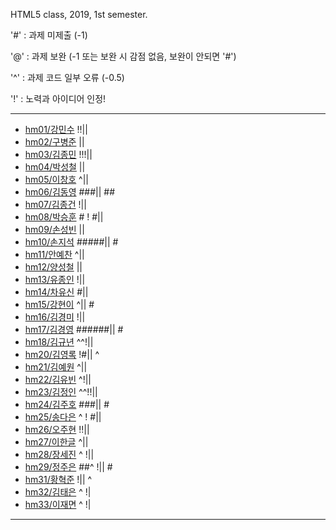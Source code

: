 HTML5 class, 2019, 1st semester.

'#' : 과제 미제출 (-1)

'@' : 과제 보완 (-1 또는 보완 시 감점 없음, 보완이 안되면 '#')

'^' : 과제 코드 일부 오류 (-0.5)

'!' : 노력과 아이디어 인정!

***
- [hm01/강민수](https://github.com/kangminsooKMS/hm01) !!|| 
- [hm02/구병준](https://github.com/GubyeongJun/hm02) ||
- [hm03/김종민](https://github.com/ghs1472/hm03) !!!||
- [hm04/박성철](https://github.com/parkseongcheol/hm04) ||
- [hm05/이창호](https://github.com/lchho96/hm05) ^||
- [hm06/김동영](https://github.com/badaral/hm06) ###|| ##
- [hm07/김종건](https://github.com/kjg9704/hm07) !||
- [hm08/박승훈](https://github.com/wirrinomp12/hm08) # ! #||
- [hm09/손성빈](https://github.com/ijseongbin/hm09) ||
- [hm10/손지석](https://github.com/SonJiSeok8904/hm10) #####|| #
- [hm11/안예찬](https://github.com/dksdpcks1/hm11) ^||
- [hm12/양성철](https://github.com/YANGSUNGCHUL/hm12) ||
- [hm13/유종인](https://github.com/yujongin/hm13) !||
- [hm14/차유신](https://github.com/Usin96/hm14) #||
- [hm15/강현이](https://github.com/Hyeonyi9081/hm15) ^|| #
- [hm16/김경미](https://github.com/kyungmi0120/hm16) !|| 
- [hm17/김경영](https://github.com/IjuHM17/hm17) ######|| #
- [hm18/김규년](https://github.com/kgn4746/hm18) ^^!||
- [hm20/김영록](https://github.com/septempeccatis/hm20) !#|| ^
- [hm21/김예원](https://github.com/yewon1621/hm21) ^||
- [hm22/김유빈](https://github.com/kybb0709/hm22) ^!||
- [hm23/김정인](https://github.com/ruby723/hm23) ^^!!||
- [hm24/김주호](https://github.com/juhokim121/hm24) ###|| #
- [hm25/송다은](https://github.com/daeun99/hm25) ^ ! #||
- [hm26/오주현](https://github.com/wngus0317/hm26) !!||
- [hm27/이한글](https://github.com/hangle9449/hm27) ^||
- [hm28/장세진](https://github.com/sejin573/hm28) ^ !||
- [hm29/정주은](https://github.com/jueun111/hm29) ##^ !|| #
- [hm31/황혁준](https://github.com/FL08/HM31) !|| ^
- [hm32/김태은](https://github.com/appekm/hm32) ^ !|
- [hm33/이재면](https://github.com/JaeMyeon/hm33) ^ !|
***


